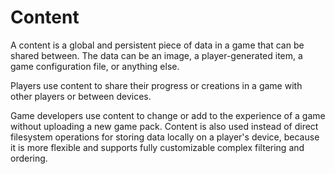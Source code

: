 # Content

A content is a global and persistent piece of data in a game that can be shared between. The data can be an image, a player-generated item, a game configuration file, or anything else.

Players use content to share their progress or creations in a game with other players or between devices.

Game developers use content to change or add to the experience of a game without uploading a new game pack. Content is also used instead of direct filesystem operations for storing data locally on a player's device, because it is more flexible and supports fully customizable complex filtering and ordering.
